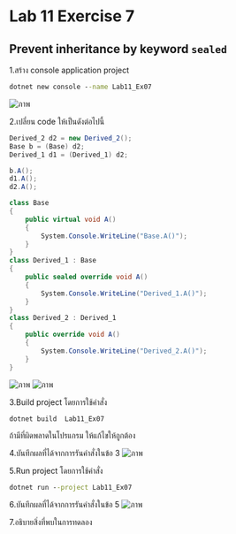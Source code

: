 # Lab 11 Exercise 7

## Prevent inheritance by keyword `sealed`

1.สร้าง console application project

```cmd
dotnet new console --name Lab11_Ex07
```
![ภาพ](https://github.com/AnchisaPhetnoi/03376836-OOP-2566-Lab-11/assets/144197034/beb61e21-a03f-480e-9c6b-74f2e3ba1931)

2.เปลี่ยน code ให้เป็นดังต่อไปนี้

```cs
Derived_2 d2 = new Derived_2();
Base b = (Base) d2;
Derived_1 d1 = (Derived_1) d2;

b.A();
d1.A();
d2.A();

class Base
{
    public virtual void A()
    {
        System.Console.WriteLine("Base.A()");
    }
}
class Derived_1 : Base
{
    public sealed override void A()
    {
        System.Console.WriteLine("Derived_1.A()");
    }
}
class Derived_2 : Derived_1
{
    public override void A()
    {
        System.Console.WriteLine("Derived_2.A()");
    }
}
```
![ภาพ](https://github.com/AnchisaPhetnoi/03376836-OOP-2566-Lab-11/assets/144197034/e9339c16-7e4a-4d00-a97e-11bb00815b5a)
![ภาพ](https://github.com/AnchisaPhetnoi/03376836-OOP-2566-Lab-11/assets/144197034/b603e3c6-9b11-44e3-aefe-6376082d4a83)

3.Build project โดยการใช้คำสั่ง

```cmd
dotnet build  Lab11_Ex07
```

ถ้ามีที่ผิดพลาดในโปรแกรม ให้แก้ไขให้ถูกต้อง

4.บันทึกผลที่ได้จากการรันคำสั่งในข้อ 3
![ภาพ](https://github.com/AnchisaPhetnoi/03376836-OOP-2566-Lab-11/assets/144197034/516c7e3c-b1e8-4810-b2a4-1d4d8d79da14)

5.Run project โดยการใช้คำสั่ง

```cmd
dotnet run --project Lab11_Ex07
```

6.บันทึกผลที่ได้จากการรันคำสั่งในข้อ 5
![ภาพ](https://github.com/AnchisaPhetnoi/03376836-OOP-2566-Lab-11/assets/144197034/a4575d78-82f0-4f24-adde-c3c4c01574a6)

7.อธิบายสิ่งที่พบในการทดลอง
